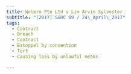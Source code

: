 ```yaml
---
title: Wolero Pte Ltd v Lim Arvin Sylvester 
subtitle: "[2017] SGHC 89 / 24\_April\_2017"
tags:
  - Contract
  - Breach
  - Contract
  - Estoppel by convention
  - Tort
  - Causing loss by unlawful means

---
```


